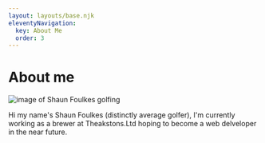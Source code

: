 ```yaml
---
layout: layouts/base.njk
eleventyNavigation:
  key: About Me
  order: 3
---
```

<h1 class="text-decoration-underline pb-2">About me</h1>

<div class="container-lg">
<img class="w-25 rounded-2 shadow-lg" src="\img\Screenshot_20240125-054325.png" alt="image of Shaun Foulkes golfing">
</div>

<p class="pt-4">Hi my name's Shaun Foulkes (distinctly average golfer), I'm currently working as a brewer at Theakstons.Ltd hoping to become a web delveloper in the near future.</p>
